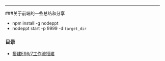 ---
###关于前端的一些总结和分享
* npm install -g nodeppt
* nodeppt start -p 9999 -d `target_dir`
### 目录
* [搭建ES6/7工作流搭建](http://jthwong.github.io/shares/doc/es67workflow.htm)